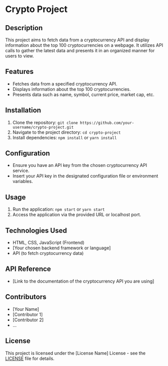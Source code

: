 # Crypto Project

## Description
This project aims to fetch data from a cryptocurrency API and display information about the top 100 cryptocurrencies on a webpage. It utilizes API calls to gather the latest data and presents it in an organized manner for users to view.

## Features
- Fetches data from a specified cryptocurrency API.
- Displays information about the top 100 cryptocurrencies.
- Presents data such as name, symbol, current price, market cap, etc.

## Installation
1. Clone the repository: `git clone https://github.com/your-username/crypto-project.git`
2. Navigate to the project directory: `cd crypto-project`
3. Install dependencies: `npm install` or `yarn install`

## Configuration
- Ensure you have an API key from the chosen cryptocurrency API service.
- Insert your API key in the designated configuration file or environment variables.

## Usage
1. Run the application: `npm start` or `yarn start`
2. Access the application via the provided URL or localhost port.

## Technologies Used
- HTML, CSS, JavaScript (Frontend)
- [Your chosen backend framework or language]
- API (to fetch cryptocurrency data)

## API Reference
- [Link to the documentation of the cryptocurrency API you are using]

## Contributors
- [Your Name]
- [Contributor 1]
- [Contributor 2]
- ...

## License
This project is licensed under the [License Name] License - see the [LICENSE](LICENSE) file for details.
